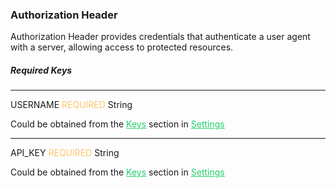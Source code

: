 <h3 className="h3-title">Authorization Header</h3>

<p className="p-text">Authorization Header provides credentials that authenticate a user agent with a server, allowing access to protected resources.</p>

<h5 className="h5-title">Required Keys</h5>

---
<span className="parameter-text">USERNAME</span> <span style="color: #FFC56D;font-size: 14px" className="parameter-info">REQUIRED</span> <span className="parameter-info">String</span>

<p className="p-text">Could be obtained from the <a href='/api/settings/keys/' style="color: #22CF6D;">Keys</a> 
section in <a href='/api/settings/keys/' style="color: #22CF6D;">Settings</a>
</p>


---
<span className="parameter-text">API_KEY</span> <span style="color: #FFC56D;font-size: 14px" className="parameter-info">REQUIRED</span> <span className="parameter-info">String</span>

<p className="p-text">Could be obtained from the <a href='/api/settings/keys/' style="color: #22CF6D;">Keys</a> 
section in <a href='/api/settings/keys/' style="color: #22CF6D;">Settings</a>
</p>
